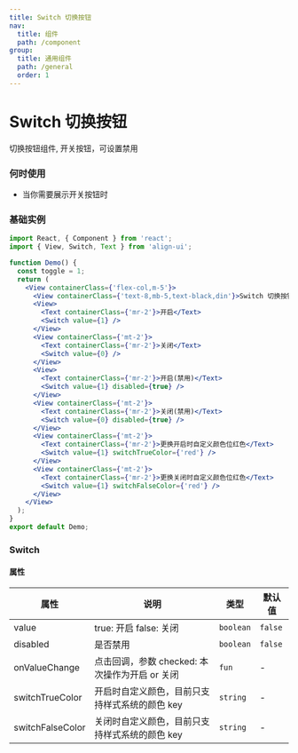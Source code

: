 ```yaml
---
title: Switch 切换按钮
nav:
  title: 组件
  path: /component
group:
  title: 通用组件
  path: /general
  order: 1
---
```


# Switch 切换按钮

切换按钮组件, 开关按钮，可设置禁用

### 何时使用

- 当你需要展示开关按钮时

### 基础实例

```jsx mdx:preview&background=#bebebe29
import React, { Component } from 'react';
import { View, Switch, Text } from 'align-ui';

function Demo() {
  const toggle = 1;
  return (
    <View containerClass={'flex-col,m-5'}>
      <View containerClass={'text-8,mb-5,text-black,din'}>Switch 切换按钮</View>
      <View>
        <Text containerClass={'mr-2'}>开启</Text>
        <Switch value={1} />
      </View>
      <View containerClass={'mt-2'}>
        <Text containerClass={'mr-2'}>关闭</Text>
        <Switch value={0} />
      </View>
      <View>
        <Text containerClass={'mr-2'}>开启(禁用)</Text>
        <Switch value={1} disabled={true} />
      </View>
      <View containerClass={'mt-2'}>
        <Text containerClass={'mr-2'}>关闭(禁用)</Text>
        <Switch value={0} disabled={true} />
      </View>
      <View containerClass={'mt-2'}>
        <Text containerClass={'mr-2'}>更换开启时自定义颜色位红色</Text>
        <Switch value={1} switchTrueColor={'red'} />
      </View>
      <View containerClass={'mt-2'}>
        <Text containerClass={'mr-2'}>更换关闭时自定义颜色位红色</Text>
        <Switch value={1} switchFalseColor={'red'} />
      </View>
    </View>
  );
}
export default Demo;
```

### Switch

#### 属性

| 属性             | 说明                                           | 类型      | 默认值  |
| ---------------- | ---------------------------------------------- | --------- | ------- |
| value            | true: 开启 false: 关闭                         | `boolean` | `false` |
| disabled         | 是否禁用                                       | `boolean` | `false` |
| onValueChange    | 点击回调，参数 checked: 本次操作为开启 or 关闭 | `fun`     | -       |
| switchTrueColor  | 开启时自定义颜色，目前只支持样式系统的颜色 key | `string`  | -       |
| switchFalseColor | 关闭时自定义颜色，目前只支持样式系统的颜色 key | `string`  | -       |
